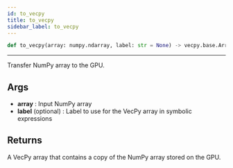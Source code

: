 ```yaml
---
id: to_vecpy
title: to_vecpy
sidebar_label: to_vecpy  
---
```


```python
def to_vecpy(array: numpy.ndarray, label: str = None) -> vecpy.base.Array:
```

---


Transfer NumPy array to the GPU.

## Args
* **array**  : Input NumPy array
* **label** (optional) : Label to use for the VecPy array in symbolic expressions

## Returns
A VecPy array that contains a copy of the NumPy array stored on the GPU.




